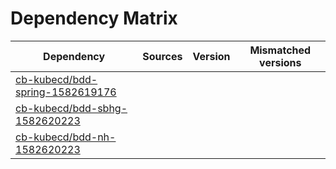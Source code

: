 # Dependency Matrix

Dependency | Sources | Version | Mismatched versions
---------- | ------- | ------- | -------------------
[cb-kubecd/bdd-spring-1582619176](https://github.com/cb-kubecd/bdd-spring-1582619176.git) |  | []() | 
[cb-kubecd/bdd-sbhg-1582620223](https://github.com/cb-kubecd/bdd-sbhg-1582620223.git) |  | []() | 
[cb-kubecd/bdd-nh-1582620223](https://github.com/cb-kubecd/bdd-nh-1582620223.git) |  | []() | 
